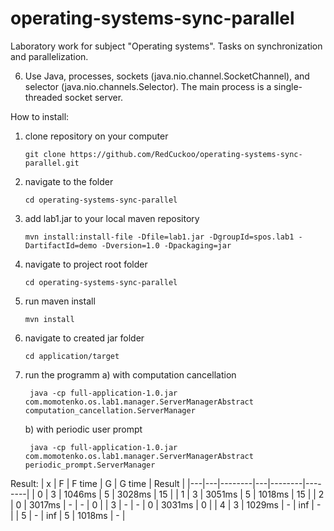 # operating-systems-sync-parallel
Laboratory work for subject "Operating systems". Tasks on synchronization and parallelization.

6. Use Java, processes, sockets (java.nio.channel.SocketChannel), and selector (java.nio.channels.Selector). The main process is a single-threaded socket server.

How to install:
1) clone repository on your computer

	`git clone https://github.com/RedCuckoo/operating-systems-sync-parallel.git`

2) navigate to the folder

	`cd operating-systems-sync-parallel`

3) add lab1.jar to your local maven repository

	`mvn install:install-file -Dfile=lab1.jar -DgroupId=spos.lab1 -DartifactId=demo -Dversion=1.0 -Dpackaging=jar`

4) navigate to project root folder

	`cd operating-systems-sync-parallel`

5) run maven install

	`mvn install`

6) navigate to created jar folder

	`cd application/target`

7) run the programm 
	a) with computation cancellation

		java -cp full-application-1.0.jar com.momotenko.os.lab1.manager.ServerManagerAbstract computation_cancellation.ServerManager
	
	b) with periodic user prompt

		java -cp full-application-1.0.jar com.momotenko.os.lab1.manager.ServerManagerAbstract periodic_prompt.ServerManager

Result:
| x | F | F time | G | G time | Result |
|---|---|--------|---|--------|--------|
| 0 | 3 | 1046ms | 5 | 3028ms | 15     |
| 1 | 3 | 3051ms | 5 | 1018ms | 15     |
| 2 | 0 | 3017ms | - | -      | 0      |
| 3 | - | -      | 0 | 3031ms | 0      |
| 4 | 3 | 1029ms | - | inf    | -      |
| 5 | - | inf    | 5 | 1018ms | -      |
